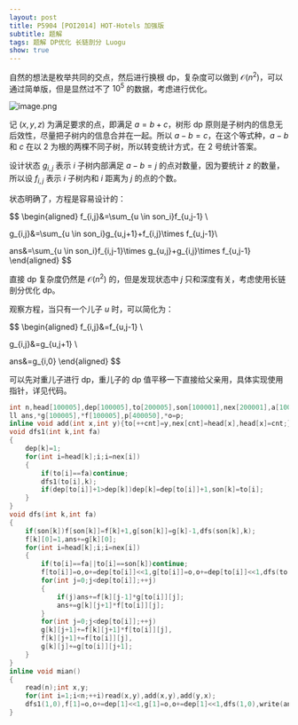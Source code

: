 ```yaml
---
layout: post
title: P5904 [POI2014] HOT-Hotels 加强版
subtitle: 题解
tags: 题解 DP优化 长链剖分 Luogu
show: true
---
```


自然的想法是枚举共同的交点，然后进行换根 dp，复杂度可以做到 $\mathcal O(n^2)$，可以通过简单版，但是显然过不了 $10^5$ 的数据，考虑进行优化。

![image.png](https://s2.loli.net/2023/08/25/IzrN8lZPte1UuYD.png)

记 $(x,y,z)$ 为满足要求的点，即满足 $a=b+c$，树形 dp 原则是子树内的信息无后效性，尽量把子树内的信息合并在一起。所以 $a-b=c$，在这个等式种，$a-b$ 和 $c$ 在以 $2$ 为根的两棵不同子树，所以转变统计方式，在 $2$ 号统计答案。

设计状态 $g_{i,j}$ 表示 $i$ 子树内部满足 $a-b=j$ 的点对数量，因为要统计 $z$ 的数量，所以设 $f_{i,j}$ 表示 $i$ 子树内和 $i$ 距离为 $j$ 的点的个数。

状态明确了，方程是容易设计的：

$$
\begin{aligned}
f_{i,j}&=\sum_{u \in son_i}f_{u,j-1} \\

g_{i,j}&=\sum_{u \in son_i}g_{u,j+1}+f_{i,j}\times f_{u,j-1}\\

ans&=\sum_{u \in son_i}f_{i,j-1}\times g_{u,j}+g_{i,j}\times f_{u,j-1}
\end{aligned}
$$

直接 dp 复杂度仍然是 $\mathcal O(n^2)$ 的，但是发现状态中 $j$ 只和深度有关，考虑使用长链剖分优化 dp。

观察方程，当只有一个儿子 $u$ 时，可以简化为：


$$
\begin{aligned}
f_{i,j}&=f_{u,j-1} \\

g_{i,j}&=g_{u,j+1} \\

ans&=g_{i,0}
\end{aligned}
$$

可以先对重儿子进行 dp，重儿子的 dp 值平移一下直接给父亲用，具体实现使用指针，详见代码。

```cpp
int n,head[100005],dep[100005],to[200005],son[100001],nex[200001],a[100001],cnt;
ll ans,*g[100005],*f[100005],p[400050],*o=p;
inline void add(int x,int y){to[++cnt]=y,nex[cnt]=head[x],head[x]=cnt;}
void dfs1(int k,int fa)
{
	dep[k]=1;
	for(int i=head[k];i;i=nex[i])
	{
		if(to[i]==fa)continue;
		dfs1(to[i],k);
		if(dep[to[i]]+1>dep[k])dep[k]=dep[to[i]]+1,son[k]=to[i];
	}
}
void dfs(int k,int fa)
{
	if(son[k])f[son[k]]=f[k]+1,g[son[k]]=g[k]-1,dfs(son[k],k);
	f[k][0]=1,ans+=g[k][0];
	for(int i=head[k];i;i=nex[i])
	{
		if(to[i]==fa||to[i]==son[k])continue;
		f[to[i]]=o,o+=dep[to[i]]<<1,g[to[i]]=o,o+=dep[to[i]]<<1,dfs(to[i],k);
		for(int j=0;j<dep[to[i]];++j)
		{
			if(j)ans+=f[k][j-1]*g[to[i]][j];
			ans+=g[k][j+1]*f[to[i]][j];
		}
		for(int j=0;j<dep[to[i]];++j)
		g[k][j+1]+=f[k][j+1]*f[to[i]][j],
		f[k][j+1]+=f[to[i]][j],
		g[k][j]+=g[to[i]][j+1];
	}
}
inline void mian()
{
	read(n);int x,y;
	for(int i=1;i<n;++i)read(x,y),add(x,y),add(y,x);
	dfs1(1,0),f[1]=o,o+=dep[1]<<1,g[1]=o,o+=dep[1]<<1,dfs(1,0),write(ans);
}
```